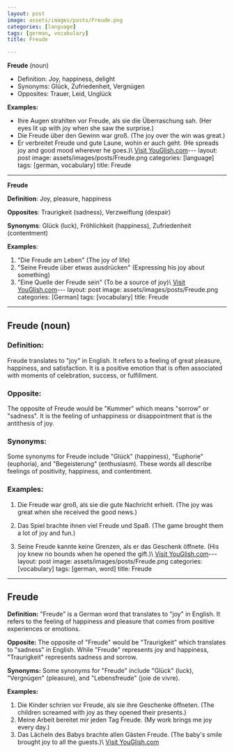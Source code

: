```yaml
---
layout: post
image: assets/images/posts/Freude.png
categories: [language]
tags: [german, vocabulary]
title: Freude

---
```


**Freude** (noun)

- Definition: Joy, happiness, delight
- Synonyms: Glück, Zufriedenheit, Vergnügen
- Opposites: Trauer, Leid, Unglück

**Examples:**
- Ihre Augen strahlten vor Freude, als sie die Überraschung sah. (Her eyes lit up with joy when she saw the surprise.)
- Die Freude über den Gewinn war groß. (The joy over the win was great.)
- Er verbreitet Freude und gute Laune, wohin er auch geht. (He spreads joy and good mood wherever he goes.)\ <a id="yg-widget-0" class="youglish-widget" data-query="Freude" data-lang="german" data-components="8412" data-auto-start="0" data-bkg-color="theme_light" data-title="How%20to%20pronounce%20Freude%20in%20German"  rel="nofollow" href="https://youglish.com">Visit YouGlish.com</a><script async src="https://youglish.com/public/emb/widget.js" charset="utf-8"></script>---
layout: post
image: assets/images/posts/Freude.png
categories: [language]
tags: [german, vocabulary]
title: Freude

---

**Freude**

**Definition**: Joy, pleasure, happiness

**Opposites**: Traurigkeit (sadness), Verzweiflung (despair)

**Synonyms**: Glück (luck), Fröhlichkeit (happiness), Zufriedenheit (contentment)

**Examples**:

1. "Die Freude am Leben" (The joy of life)
2. "Seine Freude über etwas ausdrücken" (Expressing his joy about something)
3. "Eine Quelle der Freude sein" (To be a source of joy)\ <a id="yg-widget-0" class="youglish-widget" data-query="Freude" data-lang="german" data-components="8412" data-auto-start="0" data-bkg-color="theme_light" data-title="How%20to%20pronounce%20Freude%20in%20German"  rel="nofollow" href="https://youglish.com">Visit YouGlish.com</a><script async src="https://youglish.com/public/emb/widget.js" charset="utf-8"></script>---
layout: post
image: assets/images/posts/Freude.png
categories: [German]
tags: [vocabulary]
title: Freude

---

## Freude (noun)

### Definition:

Freude translates to "joy" in English. It refers to a feeling of great pleasure, happiness, and satisfaction. It is a positive emotion that is often associated with moments of celebration, success, or fulfillment.

### Opposite:

The opposite of Freude would be "Kummer" which means "sorrow" or "sadness". It is the feeling of unhappiness or disappointment that is the antithesis of joy.

### Synonyms:

Some synonyms for Freude include "Glück" (happiness), "Euphorie" (euphoria), and "Begeisterung" (enthusiasm). These words all describe feelings of positivity, happiness, and contentment.

### Examples:

1. Die Freude war groß, als sie die gute Nachricht erhielt. (The joy was great when she received the good news.)

2. Das Spiel brachte ihnen viel Freude und Spaß. (The game brought them a lot of joy and fun.)

3. Seine Freude kannte keine Grenzen, als er das Geschenk öffnete. (His joy knew no bounds when he opened the gift.)\ <a id="yg-widget-0" class="youglish-widget" data-query="Freude" data-lang="german" data-components="8412" data-auto-start="0" data-bkg-color="theme_light" data-title="How%20to%20pronounce%20Freude%20in%20German"  rel="nofollow" href="https://youglish.com">Visit YouGlish.com</a><script async src="https://youglish.com/public/emb/widget.js" charset="utf-8"></script>---
layout: post
image: assets/images/posts/Freude.png
categories: [vocabulary]
tags: [german, word]
title: Freude
---

## Freude

**Definition:**
"Freude" is a German word that translates to "joy" in English. It refers to the feeling of happiness and pleasure that comes from positive experiences or emotions.

**Opposite:**
The opposite of "Freude" would be "Traurigkeit" which translates to "sadness" in English. While "Freude" represents joy and happiness, "Traurigkeit" represents sadness and sorrow.

**Synonyms:**
Some synonyms for "Freude" include "Glück" (luck), "Vergnügen" (pleasure), and "Lebensfreude" (joie de vivre).

**Examples:**
1. Die Kinder schrien vor Freude, als sie ihre Geschenke öffneten. (The children screamed with joy as they opened their presents.)
2. Meine Arbeit bereitet mir jeden Tag Freude. (My work brings me joy every day.)
3. Das Lächeln des Babys brachte allen Gästen Freude. (The baby's smile brought joy to all the guests.)\ <a id="yg-widget-0" class="youglish-widget" data-query="Freude" data-lang="german" data-components="8412" data-auto-start="0" data-bkg-color="theme_light" data-title="How%20to%20pronounce%20Freude%20in%20German"  rel="nofollow" href="https://youglish.com">Visit YouGlish.com</a><script async src="https://youglish.com/public/emb/widget.js" charset="utf-8"></script>